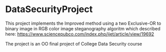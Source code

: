 # DataSecurityProject

This project implements the Improved method using a two Exclusive-OR to binary image in RGB color image steganography algoritm 
which described here: https://www.sciencepubco.com/index.php/ijet/article/view/19692

The project is an OO final project of College Data Security course
